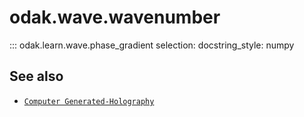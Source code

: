 # odak.wave.wavenumber

::: odak.learn.wave.phase_gradient
    selection:
        docstring_style: numpy

## See also

* [`Computer Generated-Holography`](../../../cgh.md)
